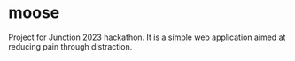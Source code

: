# moose
Project for Junction 2023 hackathon. 
It is a simple web application aimed at reducing pain through distraction.
